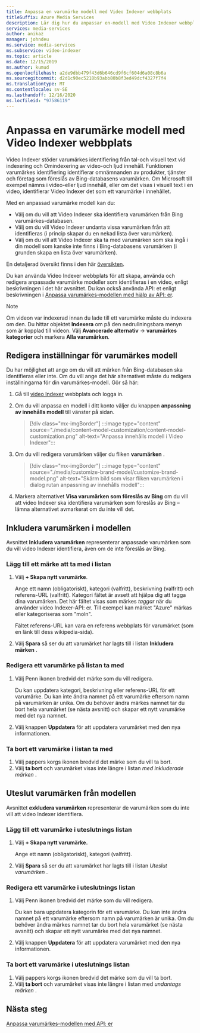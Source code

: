 ```yaml
---
title: Anpassa en varumärke modell med Video Indexer webbplats
titleSuffix: Azure Media Services
description: Lär dig hur du anpassar en-modell med Video Indexer webbplats.
services: media-services
author: anikaz
manager: johndeu
ms.service: media-services
ms.subservice: video-indexer
ms.topic: article
ms.date: 12/15/2019
ms.author: kumud
ms.openlocfilehash: a2de9dbb479f43d6b646cd9f6cf604d6a08c8b6a
ms.sourcegitcommit: d2d1c90ec5218b93abb80b8f3ed49dcf4327f7f4
ms.translationtype: MT
ms.contentlocale: sv-SE
ms.lasthandoff: 12/16/2020
ms.locfileid: "97586119"
---
```

# <a name="customize-a-brands-model-with-the-video-indexer-website"></a>Anpassa en varumärke modell med Video Indexer webbplats

Video Indexer stöder varumärkes identifiering från tal-och visuell text vid indexering och Omindexering av video-och ljud innehåll. Funktionen varumärkes identifiering identifierar omnämnanden av produkter, tjänster och företag som föreslås av Bing-databasens varumärken. Om Microsoft till exempel nämns i video-eller ljud innehåll, eller om det visas i visuell text i en video, identifierar Video Indexer det som ett varumärke i innehållet.

Med en anpassad varumärke modell kan du:

- Välj om du vill att Video Indexer ska identifiera varumärken från Bing varumärkes-databasen.
- Välj om du vill Video Indexer undanta vissa varumärken från att identifieras (i princip skapar du en nekad lista över varumärken).
- Välj om du vill att Video Indexer ska ta med varumärken som ska ingå i din modell som kanske inte finns i Bing-databasens varumärken (i grunden skapa en lista över varumärken).

En detaljerad översikt finns i den här [översikten](customize-brands-model-overview.md).

Du kan använda Video Indexer webbplats för att skapa, använda och redigera anpassade varumärke modeller som identifieras i en video, enligt beskrivningen i det här avsnittet. Du kan också använda API: et enligt beskrivningen i [Anpassa varumärkes-modellen med hjälp av API: er](customize-brands-model-with-api.md).

> [!NOTE]
> Om videon var indexerad innan du lade till ett varumärke måste du indexera om den. Du hittar objektet **Indexera** om på den nedrullningsbara menyn som är kopplad till videon. Välj **Avancerade alternativ**  ->  **varumärkes kategorier** och markera **Alla varumärken**.

## <a name="edit-brands-model-settings"></a>Redigera inställningar för varumärkes modell

Du har möjlighet att ange om du vill att märken från Bing-databasen ska identifieras eller inte. Om du vill ange det här alternativet måste du redigera inställningarna för din varumärkes-modell. Gör så här:

1. Gå till [video Indexer](https://www.videoindexer.ai/) webbplats och logga in.
1. Om du vill anpassa en modell i ditt konto väljer du knappen **anpassning av innehålls modell** till vänster på sidan.

    > [!div class="mx-imgBorder"]
    > :::image type="content" source="./media/content-model-customization/content-model-customization.png" alt-text="Anpassa innehålls modell i Video Indexer":::
1. Om du vill redigera varumärken väljer du fliken **varumärken** .

    > [!div class="mx-imgBorder"]
    > :::image type="content" source="./media/customize-brand-model/customize-brand-model.png" alt-text="Skärm bild som visar fliken varumärken i dialog rutan anpassning av innehålls modell":::
1. Markera alternativet **Visa varumärken som föreslås av Bing** om du vill att video Indexer ska identifiera varumärken som föreslås av Bing – lämna alternativet avmarkerat om du inte vill det.

## <a name="include-brands-in-the-model"></a>Inkludera varumärken i modellen

Avsnittet **Inkludera varumärken** representerar anpassade varumärken som du vill video Indexer identifiera, även om de inte föreslås av Bing.  

### <a name="add-a-brand-to-include-list"></a>Lägg till ett märke att ta med i listan

1. Välj **+ Skapa nytt varumärke**.

    Ange ett namn (obligatoriskt), kategori (valfritt), beskrivning (valfritt) och referens-URL (valfritt).
    Kategori fältet är avsett att hjälpa dig att tagga dina varumärken. Det här fältet visas som märkes *taggar* när du använder video Indexer-API: er. Till exempel kan märket "Azure" märkas eller kategoriseras som "moln".

    Fältet referens-URL kan vara en referens webbplats för varumärket (som en länk till dess wikipedia-sida).

2. Välj **Spara** så ser du att varumärket har lagts till i listan **Inkludera märken** .

### <a name="edit-a-brand-on-the-include-list"></a>Redigera ett varumärke på listan ta med

1. Välj Penn ikonen bredvid det märke som du vill redigera.

    Du kan uppdatera kategori, beskrivning eller referens-URL för ett varumärke. Du kan inte ändra namnet på ett varumärke eftersom namn på varumärken är unika. Om du behöver ändra märkes namnet tar du bort hela varumärket (se nästa avsnitt) och skapar ett nytt varumärke med det nya namnet.

2. Välj knappen **Uppdatera** för att uppdatera varumärket med den nya informationen.

### <a name="delete-a-brand-on-the-include-list"></a>Ta bort ett varumärke i listan ta med

1. Välj pappers korgs ikonen bredvid det märke som du vill ta bort.
2. Välj **ta bort** och varumärket visas inte längre i listan *med inkluderade märken* .

## <a name="exclude-brands-from-the-model"></a>Uteslut varumärken från modellen

Avsnittet **exkludera varumärken** representerar de varumärken som du inte vill att video Indexer identifiera.

### <a name="add-a-brand-to-exclude-list"></a>Lägg till ett varumärke i uteslutnings listan

1. Välj **+ Skapa nytt varumärke.**

    Ange ett namn (obligatoriskt), kategori (valfritt).

2. Välj **Spara** så ser du att varumärket har lagts till i listan *Uteslut varumärken* .

### <a name="edit-a-brand-on-the-exclude-list"></a>Redigera ett varumärke i uteslutnings listan

1. Välj Penn ikonen bredvid det märke som du vill redigera.

    Du kan bara uppdatera kategorin för ett varumärke. Du kan inte ändra namnet på ett varumärke eftersom namn på varumärken är unika. Om du behöver ändra märkes namnet tar du bort hela varumärket (se nästa avsnitt) och skapar ett nytt varumärke med det nya namnet.

2. Välj knappen **Uppdatera** för att uppdatera varumärket med den nya informationen.

### <a name="delete-a-brand-on-the-exclude-list"></a>Ta bort ett varumärke i uteslutnings listan

1. Välj pappers korgs ikonen bredvid det märke som du vill ta bort.
2. Välj **ta bort** och varumärket visas inte längre i listan med *undantags märken* .

## <a name="next-steps"></a>Nästa steg

[Anpassa varumärkes-modellen med API: er](customize-brands-model-with-api.md)
